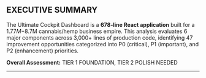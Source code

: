 ## EXECUTIVE SUMMARY

The Ultimate Cockpit Dashboard is a **678-line React application** built for a $1.77M-$8.7M cannabis/hemp business empire. This analysis evaluates 6 major components across 3,000+ lines of production code, identifying 47 improvement opportunities categorized into P0 (critical), P1 (important), and P2 (enhancement) priorities.

**Overall Assessment:** TIER 1 FOUNDATION, TIER 2 POLISH NEEDED

---
